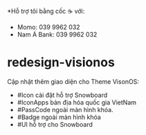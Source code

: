 *Hỗ trợ tôi bằng cốc ☕ với:
- Momo: 039 9962 032
- Nam Á Bank: 039 9962 032


# redesign-visionos
Cập nhật thêm giao diện cho Theme VisonOS:
- #Icon cài đặt hỗ trợ Snowboard
- #IconApps bản địa hóa quốc gia VietNam 
- #PassCode ngoài màn hình khóa.
- #Badge ngoài màn hình khóa
- #UI hỗ trợ cho Snowboard
